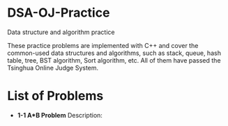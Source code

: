 # DSA-OJ-Practice
Data structure and algorithm practice

These practice problems are implemented with C++ and cover the common-used data structures and algorithms, such as stack, queue, hash table, tree, BST algorithm, Sort algorithm, etc. All of them have passed the Tsinghua Online Judge System.

# List of Problems
- **1-1 A\*B Problem**
Description: 
